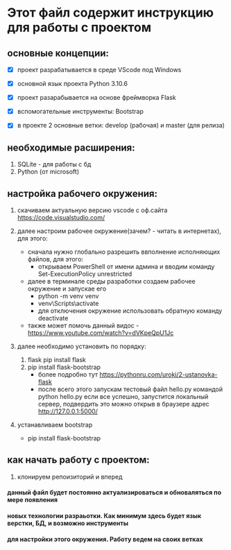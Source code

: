 # Этот файл содержит инструкцию для работы с проектом

## основные концепции: 

- [X] проект разрабатывается в среде VScode под Windows
- [X] основной язык проекта Python 3.10.6
- [X] проект разарабывается на основе фреймворка Flask
- [X] вспомогательные инструменты: Bootstrap
- [X] в проекте 2 основные ветки: develop (рабочая) и master (для релиза)


## необходимые расширения:
1) SQLite - для работы с бд 
2) Python (от microsoft)

## настройка рабочего окружения:

1) cкачиваем актуальную версию vscode с оф.сайта https://code.visualstudio.com/
2) далее настроим рабочее окружение(зачем? - читать в интернетах), для этого:
    - сначала нужно глобально разрешить ввполнение исполняющих файлов, для этого:
        - открываем PowerShell от имени админа и вводим команду Set-ExecutionPolicy unrestricted
    - далее в терминале среды разработки создаем рабочее окружение и запускае его 
      - python -m venv venv 
      - venv\Scripts\activate 
      - для отключения окружение использовать обратную команду deactivate
    - также может помочь данный видос - https://www.youtube.com/watch?v=dVKpeQpU1Jc
3) далее необходимо установить по порядку:
   1) flask pip install flask 
   2) pip install flask-bootstrap
       - более подробно тут https://pythonru.com/uroki/2-ustanovka-flask
       - после всего этого запускам тестовый файл hello.py командой python hello.py
           если все успешно, запустится локальный сервер, подвердить это можно открыв в браузере адрес http://127.0.0.1:5000/

4) устанавливаем bootstrap
    - pip install flask-bootstrap
    
## как начать работу с проектом:

1) клонируем репоизиторий и вперед

#### данный файл будет постоянно актуализироваться и обноваляться по мере появления
#### новых технологии разраьотки. Как минимум здесь будет язык верстки, БД, и возможно инструменты 
#### для настройки этого окружения. Работу ведем на своих ветках 
